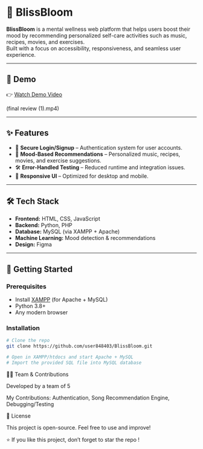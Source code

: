 # 🌸 BlissBloom

**BlissBloom** is a mental wellness web platform that helps users boost their mood by recommending personalized self-care activities such as music, recipes, movies, and exercises.  
Built with a focus on accessibility, responsiveness, and seamless user experience.

---

## 🎥 Demo
👉 [Watch Demo Video](#)  

(final review (1).mp4)


---

## ✨ Features
- 🔐 **Secure Login/Signup** – Authentication system for user accounts.  
- 🎵 **Mood-Based Recommendations** – Personalized music, recipes, movies, and exercise suggestions.  
- 🛠️ **Error-Handled Testing** – Reduced runtime and integration issues.  
- 📱 **Responsive UI** – Optimized for desktop and mobile.  

---

## 🛠️ Tech Stack
- **Frontend:** HTML, CSS, JavaScript  
- **Backend:** Python, PHP  
- **Database:** MySQL (via XAMPP + Apache)  
- **Machine Learning:** Mood detection & recommendations  
- **Design:** Figma  

---

## 🚀 Getting Started

### Prerequisites
- Install [XAMPP](https://www.apachefriends.org/) (for Apache + MySQL)
- Python 3.8+  
- Any modern browser

### Installation
```bash
# Clone the repo
git clone https://github.com/user848403/BlissBloom.git

# Open in XAMPP/htdocs and start Apache + MySQL
# Import the provided SQL file into MySQL database

````
👩‍💻 Team & Contributions

Developed by a team of 5

My Contributions: Authentication, Song Recommendation Engine, Debugging/Testing

📝 License

This project is open-source. Feel free to use and improve!


⭐ If you like this project, don’t forget to star the repo !
